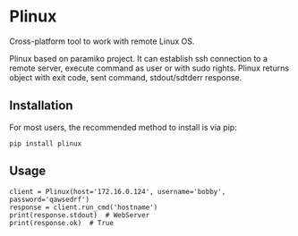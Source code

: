 # Plinux

Cross-platform tool to work with remote Linux OS.

Plinux based on paramiko project. It can establish ssh connection to a remote server, execute command as user or with sudo rights. Plinux returns object with exit code, sent command, stdout/sdtderr response.

## Installation
For most users, the recommended method to install is via pip:
```
pip install plinux
```

## Usage

```
client = Plinux(host='172.16.0.124', username='bobby', password='qawsedrf')
response = client.run_cmd('hostname')
print(response.stdout)  # WebServer
print(response.ok)  # True
```
